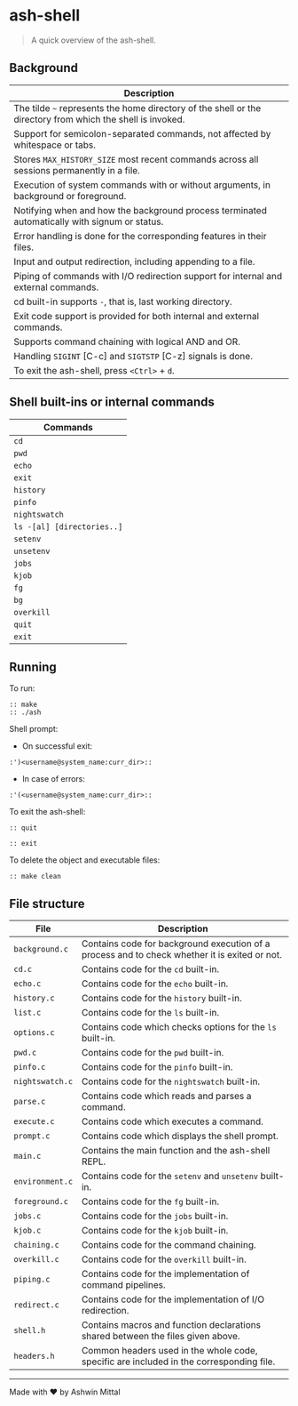 # ash-shell
> A quick overview of the ash-shell.

## Background
| Description |
| --- |
 | The tilde `~` represents the home directory of the shell or the directory from which the shell is invoked.
 | Support for semicolon-separated commands, not affected by whitespace or tabs.
 | Stores `MAX_HISTORY_SIZE` most recent commands across all sessions permanently in a file.
 | Execution of system commands with or without arguments, in background or foreground.
 | Notifying when and how the background process terminated automatically with signum or status.
 | Error handling is done for the corresponding features in their files.
 | Input and output redirection, including appending to a file.
 | Piping of commands with I/O redirection support for internal and external commands.
 | cd built-in supports `-`, that is, last working directory.
 | Exit code support is provided for both internal and external commands.
 | Supports command chaining with logical AND and OR.
 | Handling `SIGINT` [C-c] and `SIGTSTP` [C-z] signals is done.
 | To exit the ash-shell, press `<Ctrl>` + `d`.
 
## Shell built-ins or internal commands
| Commands |
| --- |
   | `cd`
   | `pwd`
   | `echo`
   | `exit`
   | `history`
   | `pinfo`
   | `nightswatch`
   | `ls -[al] [directories..]`
   | `setenv`
   | `unsetenv`
   | `jobs`
   | `kjob`
   | `fg`
   | `bg`
   | `overkill`
   | `quit`
   | `exit`

## Running
To run:
```
:: make
:: ./ash
```
Shell prompt:
* On successful exit:
```
:')<username@system_name:curr_dir>::
```
* In case of errors:
```
:'(<username@system_name:curr_dir>::
```
To exit the ash-shell:
```
:: quit
```
```
:: exit
```
To delete the object and executable files:
```
:: make clean
```
## File structure
| File | Description |
| --- | --- |
 | `background.c` | Contains code for background execution of a process and to check whether it is exited or not.
 | `cd.c` | Contains code for the `cd` built-in.
 | `echo.c` | Contains code for the `echo` built-in.
 | `history.c` | Contains code for the `history` built-in.
 | `list.c` | Contains code for the `ls` built-in.
 | `options.c` | Contains code which checks options for the `ls` built-in. 
 | `pwd.c` | Contains code for the `pwd` built-in.
 | `pinfo.c` | Contains code for the `pinfo` built-in.
 | `nightswatch.c` | Contains code for the `nightswatch` built-in.
 | `parse.c` | Contains code which reads and parses a command.
 | `execute.c` | Contains code which executes a command.
 | `prompt.c` | Contains code which displays the shell prompt.
 | `main.c` | Contains the main function and the ash-shell REPL.
 | `environment.c` | Contains code for the `setenv` and `unsetenv` built-in.
 | `foreground.c` | Contains code for the `fg` built-in.
 | `jobs.c` | Contains code for the `jobs` built-in.
 | `kjob.c` | Contains code for the `kjob` built-in.
 | `chaining.c` | Contains code for the command chaining.
 | `overkill.c` | Contains code for the `overkill` built-in.
 | `piping.c` | Contains code for the implementation of command pipelines.
 | `redirect.c` | Contains code for the implementation of I/O redirection.
 | `shell.h` | Contains macros and function declarations shared between the files given above.
 | `headers.h` | Common headers used in the whole code, specific are included in the corresponding file.

---
Made with :heart: by Ashwin Mittal